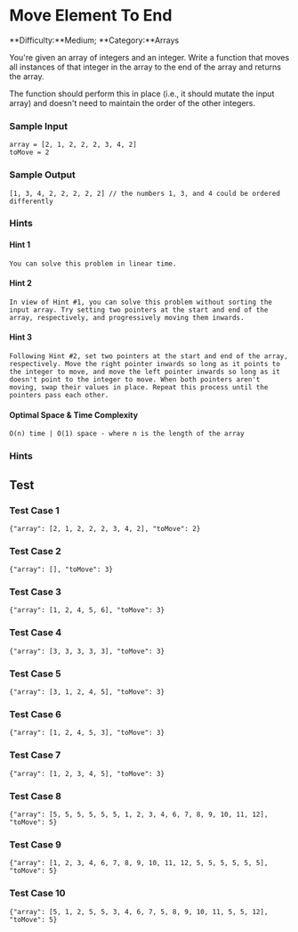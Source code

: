 # Move Element To End

**Difficulty:**Medium; **Category:**Arrays

You're given an array of integers and an integer. Write a function that moves
all instances of that integer in the array to the end of the array and returns
the array.

The function should perform this in place (i.e., it should mutate the input
array) and doesn't need to maintain the order of the other integers.

### Sample Input

```
array = [2, 1, 2, 2, 2, 3, 4, 2]
toMove = 2
```

### Sample Output

```
[1, 3, 4, 2, 2, 2, 2, 2] // the numbers 1, 3, and 4 could be ordered differently
```

### Hints


#### Hint 1

```
You can solve this problem in linear time.
```

#### Hint 2

```
In view of Hint #1, you can solve this problem without sorting the input array. Try setting two pointers at the start and end of the array, respectively, and progressively moving them inwards.
```

#### Hint 3

```
Following Hint #2, set two pointers at the start and end of the array, respectively. Move the right pointer inwards so long as it points to the integer to move, and move the left pointer inwards so long as it doesn't point to the integer to move. When both pointers aren't moving, swap their values in place. Repeat this process until the pointers pass each other.
```

#### Optimal Space & Time Complexity

```
O(n) time | O(1) space - where n is the length of the array
```

### Hints


## Test


### Test Case 1

```
{"array": [2, 1, 2, 2, 2, 3, 4, 2], "toMove": 2}
```

### Test Case 2

```
{"array": [], "toMove": 3}
```

### Test Case 3

```
{"array": [1, 2, 4, 5, 6], "toMove": 3}
```

### Test Case 4

```
{"array": [3, 3, 3, 3, 3], "toMove": 3}
```

### Test Case 5

```
{"array": [3, 1, 2, 4, 5], "toMove": 3}
```

### Test Case 6

```
{"array": [1, 2, 4, 5, 3], "toMove": 3}
```

### Test Case 7

```
{"array": [1, 2, 3, 4, 5], "toMove": 3}
```

### Test Case 8

```
{"array": [5, 5, 5, 5, 5, 5, 1, 2, 3, 4, 6, 7, 8, 9, 10, 11, 12], "toMove": 5}
```

### Test Case 9

```
{"array": [1, 2, 3, 4, 6, 7, 8, 9, 10, 11, 12, 5, 5, 5, 5, 5, 5], "toMove": 5}
```

### Test Case 10

```
{"array": [5, 1, 2, 5, 5, 3, 4, 6, 7, 5, 8, 9, 10, 11, 5, 5, 12], "toMove": 5}
```
